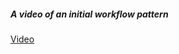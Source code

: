 ##### A video of an initial workflow pattern
[Video](https://raw.githubusercontent.com/WCCCEDU/CPT-163-27-F2015-Course-Info/master/git_resources/koPFDuWU1G.mp4)
